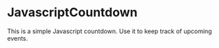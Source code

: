# JavascriptCountdown
This is a simple Javascript countdown. Use it to keep track of upcoming events.
